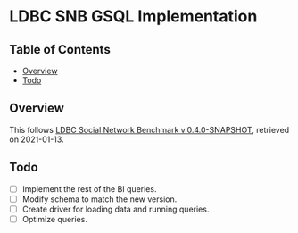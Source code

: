 # LDBC SNB GSQL Implementation

## Table of Contents
* [Overview](#overview)
* [Todo](#todo)

## Overview

This follows [LDBC Social Network Benchmark v.0.4.0-SNAPSHOT](https://github.com/ldbc/ldbc_snb_docs), retrieved on 2021-01-13.

## Todo

* [ ] Implement the rest of the BI queries.
* [ ] Modify schema to match the new version.
* [ ] Create driver for loading data and running queries.
* [ ] Optimize queries.
